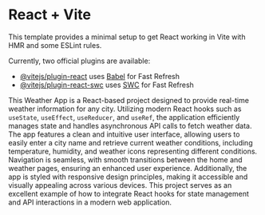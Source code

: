 # React + Vite

This template provides a minimal setup to get React working in Vite with HMR and some ESLint rules.

Currently, two official plugins are available:

- [@vitejs/plugin-react](https://github.com/vitejs/vite-plugin-react/blob/main/packages/plugin-react/README.md) uses [Babel](https://babeljs.io/) for Fast Refresh
- [@vitejs/plugin-react-swc](https://github.com/vitejs/vite-plugin-react-swc) uses [SWC](https://swc.rs/) for Fast Refresh

This Weather App is a React-based project designed to provide real-time weather information for any city. Utilizing modern React hooks such as `useState`, `useEffect`, `useReducer`, and `useRef`, the application efficiently manages state and handles asynchronous API calls to fetch weather data. The app features a clean and intuitive user interface, allowing users to easily enter a city name and retrieve current weather conditions, including temperature, humidity, and weather icons representing different conditions. Navigation is seamless, with smooth transitions between the home and weather pages, ensuring an enhanced user experience. Additionally, the app is styled with responsive design principles, making it accessible and visually appealing across various devices. This project serves as an excellent example of how to integrate React hooks for state management and API interactions in a modern web application.
